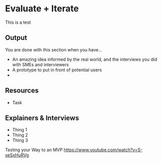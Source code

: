 # Evaluate + Iterate

This is a test

## Output

You are done with this section when you have...

* An amazing idea informed by the real world, and the interviews you did with SMEs and interviewers
* A prototype to put in front of potential users
*


## Resources
* Task

## Explainers & Interviews
* Thing 1
* Thing 2
* Thing 3


Testing your Way to an MVP
https://www.youtube.com/watch?v=S-xeSxHuRVg
